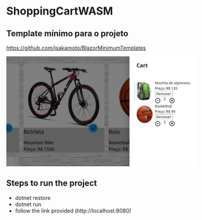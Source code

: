 # ShoppingCartWASM

## Template mínimo para o projeto
https://github.com/jsakamoto/BlazorMinimumTemplates


![screenshot](wwwroot/images/screenshot.jpg)

## Steps to run the project
- dotnet restore
- dotnet run
- follow the link provided  (http://localhost:8080)
